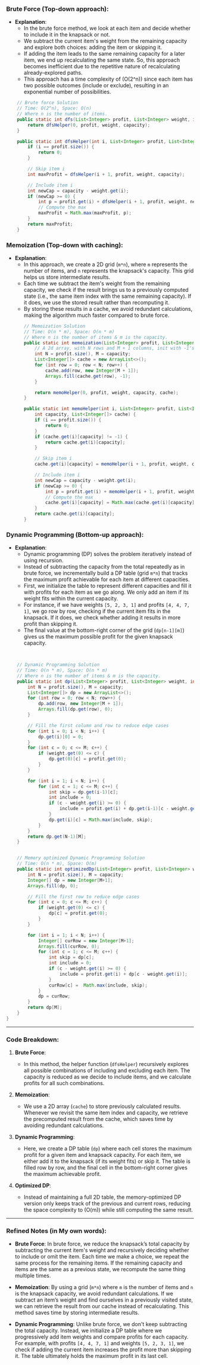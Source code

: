 

### Brute Force (Top-down approach):
- **Explanation**: 
  - In the brute force method, we look at each item and decide whether to include it in the knapsack or not. 
  - We subtract the current item's weight from the remaining capacity and explore both choices: adding the item or skipping it.
  - If adding the item leads to the same remaining capacity for a later item, we end up recalculating the same state. So, this approach becomes inefficient due to the repetitive nature of recalculating already-explored paths.
  - This approach has a time complexity of \(O(2^n)\) since each item has two possible outcomes (include or exclude), resulting in an exponential number of possibilities.


``` java
    // Brute force Solution
    // Time: O(2^n), Space: O(n)
    // Where n is the number of items.
    public static int dfs(List<Integer> profit, List<Integer> weight, int capacity) {
        return dfsHelper(0, profit, weight, capacity);
    }

    public static int dfsHelper(int i, List<Integer> profit, List<Integer> weight, int capacity) {
        if (i == profit.size()) {
            return 0;
        }

        // Skip item i
        int maxProfit = dfsHelper(i + 1, profit, weight, capacity);

        // Include item i
        int newCap = capacity - weight.get(i);
        if (newCap >= 0) {
            int p = profit.get(i) + dfsHelper(i + 1, profit, weight, newCap);
            // Compute the max
            maxProfit = Math.max(maxProfit, p);
        }
        return maxProfit;
    }

```
### Memoization (Top-down with caching):

- **Explanation**: 
  - In this approach, we create a 2D grid (`m*n`), where `m` represents the number of items, and `n` represents the knapsack's capacity. This grid helps us store intermediate results.
  - Each time we subtract the item's weight from the remaining capacity, we check if the result brings us to a previously computed state (i.e., the same item index with the same remaining capacity). If it does, we use the stored result rather than recomputing it.
  - By storing these results in a cache, we avoid redundant calculations, making the algorithm much faster compared to brute force.
	```java
	// Memoization Solution
    // Time: O(n * m), Space: O(n * m)
    // Where n is the number of items & m is the capacity.
    public static int memoization(List<Integer> profit, List<Integer> weight, int capacity) {
        // A 2d array, with N rows and M + 1 columns, init with -1's
        int N = profit.size(), M = capacity;
        List<Integer[]> cache = new ArrayList<>();
        for (int row = 0; row < N; row++) {
            cache.add(row, new Integer[M + 1]);
            Arrays.fill(cache.get(row), -1);
        }

        return memoHelper(0, profit, weight, capacity, cache);
    }

    public static int memoHelper(int i, List<Integer> profit, List<Integer> weight, 
        int capacity, List<Integer[]> cache) {
        if (i == profit.size()) {
            return 0;
        }
        if (cache.get(i)[capacity] != -1) {
            return cache.get(i)[capacity];
        }

        // Skip item i
        cache.get(i)[capacity] = memoHelper(i + 1, profit, weight, capacity, cache);

        // Include item i
        int newCap = capacity - weight.get(i);
        if (newCap >= 0) {
            int p = profit.get(i) + memoHelper(i + 1, profit, weight, newCap, cache);
            // Compute the max
            cache.get(i)[capacity] = Math.max(cache.get(i)[capacity], p);  
        }
        return cache.get(i)[capacity];
    } 
	```


### Dynamic Programming (Bottom-up approach):
- **Explanation**: 
  - Dynamic programming (DP) solves the problem iteratively instead of using recursion. 
  - Instead of subtracting the capacity from the total repeatedly as in brute force, we incrementally build a DP table (grid `m*n`) that tracks the maximum profit achievable for each item at different capacities.
  - First, we initialize the table to represent different capacities and fill it with profits for each item as we go along. We only add an item if its weight fits within the current capacity.
  - For instance, if we have weights `[5, 2, 3, 1]` and profits `[4, 4, 7, 1]`, we go row by row, checking if the current item fits in the knapsack. If it does, we check whether adding it results in more profit than skipping it.
  - The final value at the bottom-right corner of the grid (`dp[n-1][m]`) gives us the maximum possible profit for the given knapsack capacity.

``` java
	

    // Dynamic Programming Solution
    // Time: O(n * m), Space: O(n * m)
    // Where n is the number of items & m is the capacity.
    public static int dp(List<Integer> profit, List<Integer> weight, int capacity) {
        int N = profit.size(), M = capacity;
        List<Integer[]> dp = new ArrayList<>();
        for (int row = 0; row < N; row++) {
            dp.add(row, new Integer[M + 1]);
            Arrays.fill(dp.get(row), 0);
        }

        // Fill the first column and row to reduce edge cases
        for (int i = 0; i < N; i++) {
            dp.get(i)[0] = 0;
        }
        for (int c = 0; c <= M; c++) {
            if (weight.get(0) <= c) {
                dp.get(0)[c] = profit.get(0);
            } 
        }

        for (int i = 1; i < N; i++) {
            for (int c = 1; c <= M; c++) {
                int skip = dp.get(i-1)[c];
                int include = 0;
                if (c - weight.get(i) >= 0) {
                    include = profit.get(i) + dp.get(i-1)[c - weight.get(i)];
                }
                dp.get(i)[c] = Math.max(include, skip);
            }
        }
        return dp.get(N-1)[M];
    }


    // Memory optimized Dynamic Programming Solution
    // Time: O(n * m), Space: O(m)
    public static int optimizedDp(List<Integer> profit, List<Integer> weight, int capacity) {
        int N = profit.size(), M = capacity;
        Integer[] dp = new Integer[M+1];
        Arrays.fill(dp, 0);

        // Fill the first row to reduce edge cases
        for (int c = 0; c <= M; c++) {
            if (weight.get(0) <= c) {
                dp[c] = profit.get(0);
            } 
        }

        for (int i = 1; i < N; i++) {
            Integer[] curRow = new Integer[M+1];
            Arrays.fill(curRow, 0);
            for (int c = 1; c <= M; c++) {
                int skip = dp[c];
                int include = 0;
                if (c - weight.get(i) >= 0) {
                    include = profit.get(i) + dp[c - weight.get(i)];
                }
                curRow[c] =  Math.max(include, skip);
            }
            dp = curRow;
        }
        return dp[M];
    }
}
```
---

### Code Breakdown:

1. **Brute Force**:
   - In this method, the helper function (`dfsHelper`) recursively explores all possible combinations of including and excluding each item. The capacity is reduced as we decide to include items, and we calculate profits for all such combinations.

2. **Memoization**:
   - We use a 2D array (`cache`) to store previously calculated results. Whenever we revisit the same item index and capacity, we retrieve the precomputed result from the cache, which saves time by avoiding redundant calculations.

3. **Dynamic Programming**:
   - Here, we create a DP table (`dp`) where each cell stores the maximum profit for a given item and knapsack capacity. For each item, we either add it to the knapsack (if its weight fits) or skip it. The table is filled row by row, and the final cell in the bottom-right corner gives the maximum achievable profit.

4. **Optimized DP**:
   - Instead of maintaining a full 2D table, the memory-optimized DP version only keeps track of the previous and current rows, reducing the space complexity to \(O(m)\) while still computing the same result.

---

### Refined Notes (in My own words):

- **Brute Force**: In brute force, we reduce the knapsack’s total capacity by subtracting the current item's weight and recursively deciding whether to include or omit the item. Each time we make a choice, we repeat the same process for the remaining items. If the remaining capacity and items are the same as a previous state, we recompute the same thing multiple times.

- **Memoization**: By using a grid (`m*n`) where `m` is the number of items and `n` is the knapsack capacity, we avoid redundant calculations. If we subtract an item’s weight and find ourselves in a previously visited state, we can retrieve the result from our cache instead of recalculating. This method saves time by storing intermediate results.

- **Dynamic Programming**: Unlike brute force, we don't keep subtracting the total capacity. Instead, we initialize a DP table where we progressively add item weights and compare profits for each capacity. For example, with profits `[4, 4, 7, 1]` and weights `[5, 2, 3, 1]`, we check if adding the current item increases the profit more than skipping it. The table ultimately holds the maximum profit in its last cell.
